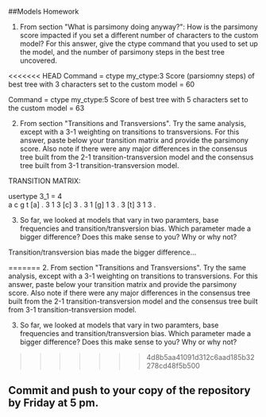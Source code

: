 ##Models Homework

1. From section "What is parsimony doing anyway?": How is the parsimony score impacted if you set a different number of characters to the custom model? For this answer, give the ctype command that you used to set up the model, and the number of parsimony steps in the best tree uncovered.

<<<<<<< HEAD
Command = ctype my_ctype:3
Score (parsiomny steps) of best tree with 3 characters set to the custom model = 60

Command = ctype my_ctype:5
Score of best tree with 5 characters set to the custom model = 63 


2. From section "Transitions and Transversions". Try the same analysis, except with a 3-1 weighting on transitions to transversions. For this answer, paste below your transition matrix and provide the parsimony score. Also note if there were any major differences in the consensus tree built from the 2-1 transition-transversion model and the consensus tree built from 3-1 transition-transversion model.

TRANSITION MATRIX:

usertype 3_1 = 4            
                a  c  g  t
        [a]     .  3  1  3
        [c]     3  .  3  1
        [g]     1  3  .  3
        [t]     3  1  3  .


3. So far, we looked at models that vary in two paramters, base frequencies and transition/transversion bias. Which parameter made a bigger difference? Does this make sense to you? Why or why not?

Transition/transversion bias made the bigger difference…

=======
2. From section "Transitions and Transversions". Try the same analysis, except with a 3-1 weighting on transitions to transversions. For this answer, paste below your transition matrix and provide the parsimony score. Also note if there were any major differences in the consensus tree built from the 2-1 transition-transversion model and the consensus tree built from 3-1 transition-transversion model.

3. So far, we looked at models that vary in two paramters, base frequencies and transition/transversion bias. Which parameter made a bigger difference? Does this make sense to you? Why or why not?

>>>>>>> 4d8b5aa41091d312c6aad185b32278cd48f5b500
## Commit and push to your copy of the repository by Friday at 5 pm.